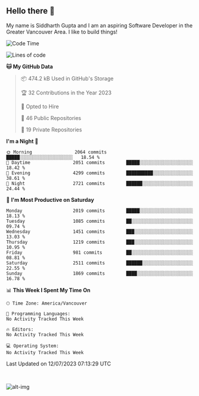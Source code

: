 ## Hello there :wave:

My name is Siddharth Gupta and I am an aspiring Software Developer in the Greater Vancouver Area. I like to build things!

<!-- ![gif](https://github.com/siddg97/siddg97/blob/master/dino.gif) -->

<!--START_SECTION:waka-->
![Code Time](http://img.shields.io/badge/Code%20Time-1%2C892%20hrs%206%20mins-blue)

![Lines of code](https://img.shields.io/badge/From%20Hello%20World%20I%27ve%20Written-18.0%20million%20lines%20of%20code-blue)

**🐱 My GitHub Data** 

> 📦 474.2 kB Used in GitHub's Storage 
 > 
> 🏆 32 Contributions in the Year 2023
 > 
> 💼 Opted to Hire
 > 
> 📜 46 Public Repositories 
 > 
> 🔑 19 Private Repositories 
 > 
**I'm a Night 🦉** 

```text
🌞 Morning                2064 commits        █████░░░░░░░░░░░░░░░░░░░░   18.54 % 
🌆 Daytime                2051 commits        █████░░░░░░░░░░░░░░░░░░░░   18.42 % 
🌃 Evening                4299 commits        ██████████░░░░░░░░░░░░░░░   38.61 % 
🌙 Night                  2721 commits        ██████░░░░░░░░░░░░░░░░░░░   24.44 % 
```
📅 **I'm Most Productive on Saturday** 

```text
Monday                   2019 commits        █████░░░░░░░░░░░░░░░░░░░░   18.13 % 
Tuesday                  1085 commits        ██░░░░░░░░░░░░░░░░░░░░░░░   09.74 % 
Wednesday                1451 commits        ███░░░░░░░░░░░░░░░░░░░░░░   13.03 % 
Thursday                 1219 commits        ███░░░░░░░░░░░░░░░░░░░░░░   10.95 % 
Friday                   981 commits         ██░░░░░░░░░░░░░░░░░░░░░░░   08.81 % 
Saturday                 2511 commits        ██████░░░░░░░░░░░░░░░░░░░   22.55 % 
Sunday                   1869 commits        ████░░░░░░░░░░░░░░░░░░░░░   16.78 % 
```


📊 **This Week I Spent My Time On** 

```text
🕑︎ Time Zone: America/Vancouver

💬 Programming Languages: 
No Activity Tracked This Week

🔥 Editors: 
No Activity Tracked This Week

💻 Operating System: 
No Activity Tracked This Week
```


 Last Updated on 12/07/2023 07:13:29 UTC
<!--END_SECTION:waka-->

<br>

![alt-img](https://github-readme-stats.vercel.app/api?username=siddg97&count_private=true&theme=nightowl&show_icons=true)

